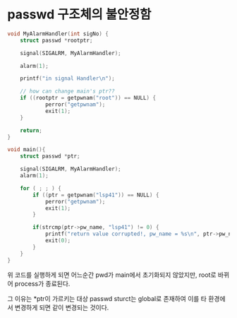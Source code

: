# passwd 구조체의 불안정함

```c
void MyAlarmHandler(int sigNo) {
    struct passwd *rootptr;

    signal(SIGALRM, MyAlarmHandler);

    alarm(1);

    printf("in signal Handler\n");

    // how can change main's ptr??
    if ((rootptr = getpwnam("root")) == NULL) {
            perror("getpwnam");
            exit(1);
    }

    return;
}

void main(){
    struct passwd *ptr;

    signal(SIGALRM, MyAlarmHandler);
    alarm(1);

    for ( ; ; ) {
        if ((ptr = getpwnam("lsp41")) == NULL) {
            perror("getpwnam");
            exit(1);
        }

        if(strcmp(ptr->pw_name, "lsp41") != 0) {
            printf("return value corrupted!, pw_name = %s\n", ptr->pw_name);
            exit(0);
        }
    }
}
```

위 코드를 실행하게 되면 어느순간 pwd가 main에서 초기화되지 않았지만, root로 바뀌어 process가 종료된다.

그 이유는 *ptr이 가르키는 대상 passwd sturct는 global로 존재하여 이를 타 환경에서 변경하게 되면 같이 변경되는 것이다.
